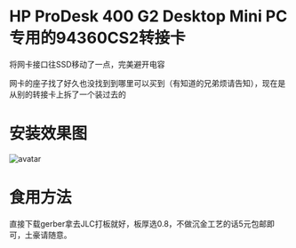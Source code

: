 # HP ProDesk 400 G2 Desktop Mini PC专用的94360CS2转接卡
将网卡接口往SSD移动了一点，完美避开电容

网卡的座子找了好久也没找到到哪里可以买到（有知道的兄弟烦请告知），现在是从别的转接卡上拆了一个装过去的
# 安装效果图
![avatar](https://github.com/dragonbbc/hp400g2_macap2ngff/blob/main/%E5%AE%89%E8%A3%85%E6%95%88%E6%9E%9C%E5%9B%BE/%E5%AE%89%E8%A3%85%E6%95%88%E6%9E%9C%E5%9B%BE.png)
# 食用方法
直接下载gerber拿去JLC打板就好，板厚选0.8，不做沉金工艺的话5元包邮即可，土豪请随意。
